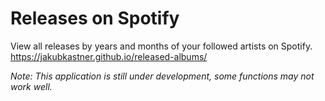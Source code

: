 # Releases on Spotify

View all releases by years and months of your followed artists on Spotify.  
https://jakubkastner.github.io/released-albums/  
  
_Note: This application is still under development, some functions may not work well._
